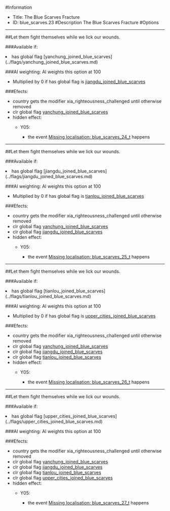 #Information
 - Title: The Blue Scarves Fracture
 - ID: blue_scarves.23
#Description
The Blue Scarves Fracture
#Options

___
##Let them fight themselves while we lick our wounds.

###Available if:
<li>has global flag [yanchung_joined_blue_scarves](../flags/yanchung_joined_blue_scarves.md)</li>

###AI weighting:
AI weights this option at 100
 - Multiplied by 0 if has global flag is [jiangdu_joined_blue_scarves](../flags/jiangdu_joined_blue_scarves.md)


###Efects:<ul><li>country gets the modifier xia_righteousness_challenged until otherwise removed</li><li>clr global flag [yanchung_joined_blue_scarves](../flags/yanchung_joined_blue_scarves.md)</li><li>hidden effect:</li><ul><li>Y05:</li><ul><li>the event [Missing localisation: blue_scarves_24_t](../events/missing_localisation_blue_scarves_24_t.md) happens</li></ul></ul></ul>

___
##Let them fight themselves while we lick our wounds.

###Available if:
<li>has global flag [jiangdu_joined_blue_scarves](../flags/jiangdu_joined_blue_scarves.md)</li>

###AI weighting:
AI weights this option at 100
 - Multiplied by 0 if has global flag is [tianlou_joined_blue_scarves](../flags/tianlou_joined_blue_scarves.md)


###Efects:<ul><li>country gets the modifier xia_righteousness_challenged until otherwise removed</li><li>clr global flag [yanchung_joined_blue_scarves](../flags/yanchung_joined_blue_scarves.md)</li><li>clr global flag [jiangdu_joined_blue_scarves](../flags/jiangdu_joined_blue_scarves.md)</li><li>hidden effect:</li><ul><li>Y05:</li><ul><li>the event [Missing localisation: blue_scarves_25_t](../events/missing_localisation_blue_scarves_25_t.md) happens</li></ul></ul></ul>

___
##Let them fight themselves while we lick our wounds.

###Available if:
<li>has global flag [tianlou_joined_blue_scarves](../flags/tianlou_joined_blue_scarves.md)</li>

###AI weighting:
AI weights this option at 100
 - Multiplied by 0 if has global flag is [upper_cities_joined_blue_scarves](../flags/upper_cities_joined_blue_scarves.md)


###Efects:<ul><li>country gets the modifier xia_righteousness_challenged until otherwise removed</li><li>clr global flag [yanchung_joined_blue_scarves](../flags/yanchung_joined_blue_scarves.md)</li><li>clr global flag [jiangdu_joined_blue_scarves](../flags/jiangdu_joined_blue_scarves.md)</li><li>clr global flag [tianlou_joined_blue_scarves](../flags/tianlou_joined_blue_scarves.md)</li><li>hidden effect:</li><ul><li>Y05:</li><ul><li>the event [Missing localisation: blue_scarves_26_t](../events/missing_localisation_blue_scarves_26_t.md) happens</li></ul></ul></ul>

___
##Let them fight themselves while we lick our wounds.

###Available if:
<li>has global flag [upper_cities_joined_blue_scarves](../flags/upper_cities_joined_blue_scarves.md)</li>

###AI weighting:
AI weights this option at 100


###Efects:<ul><li>country gets the modifier xia_righteousness_challenged until otherwise removed</li><li>clr global flag [yanchung_joined_blue_scarves](../flags/yanchung_joined_blue_scarves.md)</li><li>clr global flag [jiangdu_joined_blue_scarves](../flags/jiangdu_joined_blue_scarves.md)</li><li>clr global flag [tianlou_joined_blue_scarves](../flags/tianlou_joined_blue_scarves.md)</li><li>clr global flag [upper_cities_joined_blue_scarves](../flags/upper_cities_joined_blue_scarves.md)</li><li>hidden effect:</li><ul><li>Y05:</li><ul><li>the event [Missing localisation: blue_scarves_27_t](../events/missing_localisation_blue_scarves_27_t.md) happens</li></ul></ul></ul>

